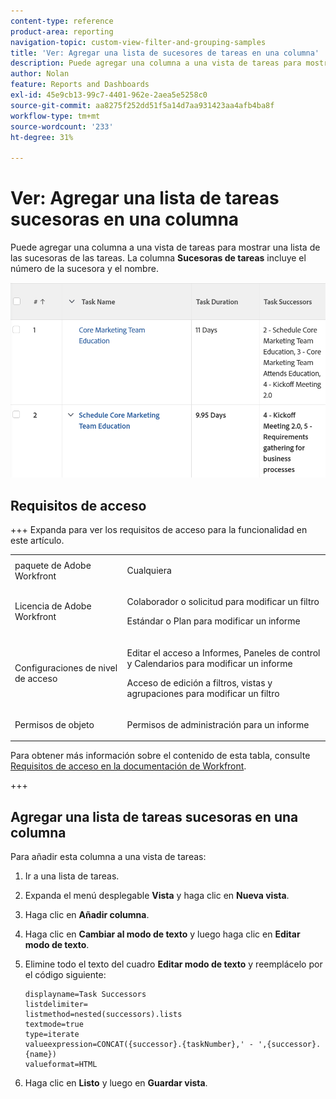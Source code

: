 ```yaml
---
content-type: reference
product-area: reporting
navigation-topic: custom-view-filter-and-grouping-samples
title: 'Ver: Agregar una lista de sucesores de tareas en una columna'
description: Puede agregar una columna a una vista de tareas para mostrar una lista de las sucesoras de las tareas. La columna Sucesoras de tareas incluye el número de la tarea sucesora así como el nombre.
author: Nolan
feature: Reports and Dashboards
exl-id: 45e9cb13-99c7-4401-962e-2aea5e5258c0
source-git-commit: aa8275f252dd51f5a14d7aa931423aa4afb4ba8f
workflow-type: tm+mt
source-wordcount: '233'
ht-degree: 31%

---
```


# Ver: Agregar una lista de tareas sucesoras en una columna

<!--Audited: 11/2024-->

Puede agregar una columna a una vista de tareas para mostrar una lista de las sucesoras de las tareas. La columna **Sucesoras de tareas** incluye el número de la sucesora y el nombre.

![task_view_with_a_list_of_sucesors_.png](assets/task-view-with-a-list-of-successors--350x118.png)

## Requisitos de acceso

+++ Expanda para ver los requisitos de acceso para la funcionalidad en este artículo. 

<table style="table-layout:auto"> 
 <col> 
 <col> 
 <tbody> 
  <tr> 
   <td role="rowheader">paquete de Adobe Workfront</td> 
   <td> <p>Cualquiera</p> </td> 
  </tr> 
  <tr> 
   <td role="rowheader">Licencia de Adobe Workfront</td> 
   <td> 
   <p>Colaborador o solicitud para modificar un filtro </p>
   <p>Estándar o Plan para modificar un informe</p>
  </tr> 
  <tr> 
   <td role="rowheader">Configuraciones de nivel de acceso</td> 
   <td> <p>Editar el acceso a Informes, Paneles de control y Calendarios para modificar un informe</p> <p>Acceso de edición a filtros, vistas y agrupaciones para modificar un filtro</p> </td> 
  </tr> 
  <tr> 
   <td role="rowheader">Permisos de objeto</td> 
   <td> <p>Permisos de administración para un informe</p>  </td> 
  </tr> 
 </tbody> 
</table>

Para obtener más información sobre el contenido de esta tabla, consulte [Requisitos de acceso en la documentación de Workfront](/help/quicksilver/administration-and-setup/add-users/access-levels-and-object-permissions/access-level-requirements-in-documentation.md).

+++


## Agregar una lista de tareas sucesoras en una columna

Para añadir esta columna a una vista de tareas:

1. Ir a una lista de tareas.
1. Expanda el menú desplegable **Vista** y haga clic en **Nueva vista**.
1. Haga clic en **Añadir columna**.
1. Haga clic en **Cambiar al modo de texto** y luego haga clic en **Editar modo de texto**.
1. Elimine todo el texto del cuadro **Editar modo de texto** y reemplácelo por el código siguiente:

   ```
   displayname=Task Successors
   listdelimiter=
   listmethod=nested(successors).lists
   textmode=true
   type=iterate
   valueexpression=CONCAT({successor}.{taskNumber},' - ',{successor}.{name})
   valueformat=HTML
   ```

1. Haga clic en **Listo** y luego en **Guardar vista**.
